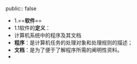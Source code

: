 public:: false

- 1.==**软件**==
- 1.1软件的**定义**：
- 计算机系统中的程序及其文档
- **程序**：是计算机任务的处理对象和处理规则的描述；
- **文档**：是为了便于了解程序所需的阐明性资料。
-